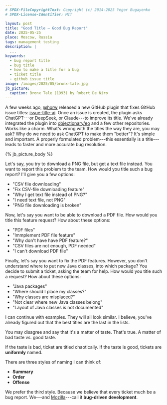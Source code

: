 ```yaml
---
# SPDX-FileCopyrightText: Copyright (c) 2014-2025 Yegor Bugayenko
# SPDX-License-Identifier: MIT

layout: post
title: "Good Title — Good Bug Report"
date: 2025-05-25
place: Moscow, Russia
tags: management testing
description: |
  ...
keywords:
  - bug report title
  - bug title
  - how to make a title for a bug
  - ticket title
  - github issue title
image: /images/2025/05/bronx-tale.jpg
jb_picture:
  caption: Bronx Tale (1993) by Robert De Niro
---
```


A few weeks ago, [@horw] released a new GitHub plugin that fixes GitHub issue titles: [issue-title-ai].
Once an issue is created, the plugin asks ChatGPT---or DeepSeek, or Claude---to improve its title.
We've already integrated the plugin into [objectionary/eo] and a few other repositories.
Works like a charm.
What's wrong with the titles the way they are, you may ask?
Why do we need to ask ChatGPT to make them "better"?
It's simple and important.
A properly formulated problem---this essentially is a title---leads to faster and more accurate bug resolution.

<!--more-->

{% jb_picture_body %}

Let's say, you try to download a PNG file, but get a text file instead.
You want to report this problem to the team.
How would you title such a bug report?
I'll give you a few options:

* "CSV file downloading"
* "Fix CSV-file downloading feature"
* "Why I get text file instead of PNG?"
* "I need text file, not PNG"
* "PNG file downloading is broken"

Now, let's say you want to be able to download a PDF file.
How would you title this feature request?
How about these options:

* "PDF files"
* "Immplement PDF file feature"
* "Why don't have have PDF feature?"
* "CSV files are not enough, PDF needed"
* "I can't download PDF file"

Finally, let's say you want to fix the PDF features.
However, you don't understand where to put new Java classes, into which package?
You decide to submit a ticket, asking the team for help.
How would you title such a request?
How about these options:

* "Java packages"
* "Where should I place my classes?"
* "Why classes are misplaced?"
* "Not clear where new Java classes belong"
* "Layout of Java classes is not documented"

I can continue with examples.
They will all look similar.
I believe, you've already figured out that the best titles are the last in the lists.

You may disagree and say that it's a matter of taste.
That's true.
A matter of bad taste vs. good taste.

If the taste is bad, ticket are titled chaotically.
If the taste is good, tickets are **uniformly** named.

There are three styles of naming I can think of:

* **Summary**
* **Order**
* **Offense**

We prefer the third style.
Because we believe that every ticket much be a bug report.
We---and [Mozilla]---call it **bug-driven development**.

[@horw]: https://github.com/horw
[issue-title-ai]: https://github.com/horw/issue-title-ai
[objectionary/eo]: https://github.com/objectionary/eo
[Mozilla]: https://www.researchgate.net/publication/2559439_An_Overview_of_the_Software_Engineering_Process_and_Tools_in_the_Mozilla_Project
